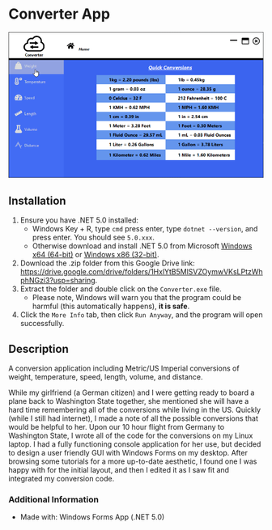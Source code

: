 # Converter App

![Converter App Gif](https://github.com/Kfollen93/Converter/blob/master/ConverterAppGif.gif)

## Installation
1. Ensure you have .NET 5.0 installed:
    * Windows Key + R, type `cmd` press enter, type `dotnet --version`, and press enter. You should see `5.0.xxx`.
    * Otherwise download and install .NET 5.0 from Microsoft [Windows x64 (64-bit)](https://download.visualstudio.microsoft.com/download/pr/8bc41df1-cbb4-4da6-944f-6652378e9196/1014aacedc80bbcc030dabb168d2532f/windowsdesktop-runtime-5.0.9-win-x64.exe) or [Windows x86 (32-bit)](https://download.visualstudio.microsoft.com/download/pr/d889a1ec-bf19-4915-8d8c-81adda8d558b/fffa6e33af1b4cfcafdca9aac3aef476/windowsdesktop-runtime-5.0.9-win-x86.exe).
2. Download the .zip folder from this Google Drive link: https://drive.google.com/drive/folders/1HxlYtB5MlSVZOymwVKsLPtzWhphNGzi3?usp=sharing.
3. Extract the folder and double click on the `Converter.exe` file.
    * Please note, Windows will warn you that the program could be harmful (this automatically happens), <b>it is safe</b>.
4. Click the `More Info` tab, then click `Run Anyway`, and the program will open successfully.

## Description

A conversion application including Metric/US Imperial conversions of weight, temperature, speed, length, volume, and distance. <br>

While my girlfriend (a German citizen) and I were getting ready to board a plane back to Washington State together, she mentioned she will have a hard time remembering all of the conversions while living in the US. Quickly (while I still had internet), I made a note of all the possible conversions that would be helpful to her. Upon our 10 hour flight from Germany to Washington State, I wrote all of the code for the conversions on my Linux laptop. I had a fully functioning console application for her use, but decided to design a user friendly GUI with Windows Forms on my desktop. After browsing some tutorials for a more up-to-date aesthetic, I found one I was happy with for the initial layout, and then I edited it as I saw fit and integrated my conversion code.

### Additional Information
* Made with: Windows Forms App (.NET 5.0)
